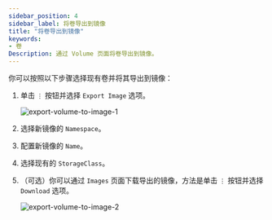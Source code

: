 ```yaml
---
sidebar_position: 4
sidebar_label: 将卷导出到镜像
title: "将卷导出到镜像"
keywords:
- 卷
Description: 通过 Volume 页面将卷导出到镜像。
---
```


你可以按照以下步骤选择现有卷并将其导出到镜像：

1. 单击 `⋮` 按钮并选择 `Export Image` 选项。

   ![export-volume-to-image-1](/img/v1.2/volume/export-volume-to-image-1.png)

1. 选择新镜像的 `Namespace`。
1. 配置新镜像的 `Name`。
1. 选择现有的 `StorageClass`。
1. （可选）你可以通过 `Images` 页面下载导出的镜像，方法是单击 `⋮` 按钮并选择 `Download` 选项。

   ![export-volume-to-image-2](/img/v1.2/volume/export-volume-to-image-2.png)
